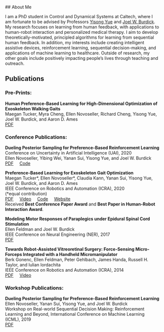 
<br/>
## About Me

I am a PhD student in Control and Dynamical Systems at Caltech, where I am fortunate to be advised by Professors [Yisong Yue](http://yisongyue.com/) and [Joel W. Burdick](http://eas.caltech.edu/people/jburdick). My research focuses on learning from human feedback, with applications to human-robot interaction and personalized medical therapy. I aim to develop theoretically-motivated, principled algorithms for learning from sequential human feedback. In addition, my interests include creating intelligent assistive devices, reinforcement learning, sequential decision-making, and applications of machine learning to healthcare. Outside of research, my other goals include positively impacting people’s lives through teaching and outreach.

## Publications

### Pre-Prints:

**Human Preference-Based Learning for High-Dimensional Optimization of Exoskeleton Walking Gaits**<br/>
Maegan Tucker, Myra Cheng, Ellen Novoseller, Richard Cheng, Yisong Yue, Joel W. Burdick, and Aaron D. Ames<br/>
[PDF](https://arxiv.org/abs/2003.06495)

### Conference Publications:

**Dueling Posterior Sampling for Preference-Based Reinforcement Learning**<br/>
Conference on Uncertainty in Artificial Intelligence (UAI), 2020<br/>
Ellen Novoseller, Yibing Wei, Yanan Sui, Yisong Yue, and Joel W. Burdick<br/>
[PDF](https://arxiv.org/abs/1908.01289)  &nbsp;&nbsp;&nbsp; [Code](https://github.com/ernovoseller/DuelingPosteriorSampling)

**Preference-Based Learning for Exoskeleton Gait Optimization**<br/>
Maegan Tucker\*, Ellen Novoseller\*, Claudia Kann, Yanan Sui, Yisong Yue, Joel W. Burdick, and Aaron D. Ames<br/>
IEEE Conference on Robotics and Automation (ICRA), 2020<br/>
(*equal contribution)<br/>
[PDF](https://arxiv.org/abs/1909.12316) &nbsp;&nbsp;&nbsp; [Video](https://www.youtube.com/watch?v=-27sHXsvONE) &nbsp;&nbsp;&nbsp; [Code](https://github.com/ernovoseller/CoSpar) &nbsp;&nbsp;&nbsp; [Website](https://sites.google.com/view/cospar/) <br/>
Received **Best Conference Paper Award** and **Best Paper in Human-Robot Interaction Award**.

**Modeling Motor Responses of Paraplegics under Epidural Spinal Cord Stimulation**<br/>
Ellen Feldman and Joel W. Burdick<br/>
IEEE Conference on Neural Engineering (NER), 2017<br/>
[PDF](https://ieeexplore.ieee.org/document/8008363)

**Towards Robot-Assisted Vitreoretinal Surgery: Force-Sensing Micro-Forceps Integrated with a Handheld Micromanipulator**<br/>
Berk Gonenc, Ellen Feldman, Peter Gehlbach, James Handa, Russell H. Taylor, and Iulian Iordachita<br/>
IEEE Conference on Robotics and Automation (ICRA), 2014<br/>
[PDF](https://ieeexplore.ieee.org/document/6907035) &nbsp;&nbsp;&nbsp; [Video](https://ieeexplore.ieee.org/document/6907035/media#media)

### Workshop Publications:

**Dueling Posterior Sampling for Preference-Based Reinforcement Learning**<br/>
Ellen Novoseller, Yanan Sui, Yisong Yue, and Joel W. Burdick<br/>
Workshop on Real-world Sequential Decision Making: Reinforcement Learning and Beyond, International Conference on Machine Learning (ICML), 2019<br/>
[PDF](https://realworld-sdm.github.io/paper/47.pdf)

